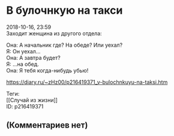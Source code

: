 В булочнкую на такси
====================

  
2018-10-16, 23:59  
 Заходит женщина из другого отдела:   
   
 Она: А начальник где? На обеде? Или уехал?   
 Я: Он уехал...   
 Она: А завтра будет?   
 Я: ...на обед.   
 Она: Я тебя когда-нибудь убью!   
  
<https://diary.ru/~zHz00/p216419371_v-bulochnkuyu-na-taksi.htm>  
  
Теги:  
[[Случай из жизни]]  
ID: p216419371  


(Комментариев нет)
------------------